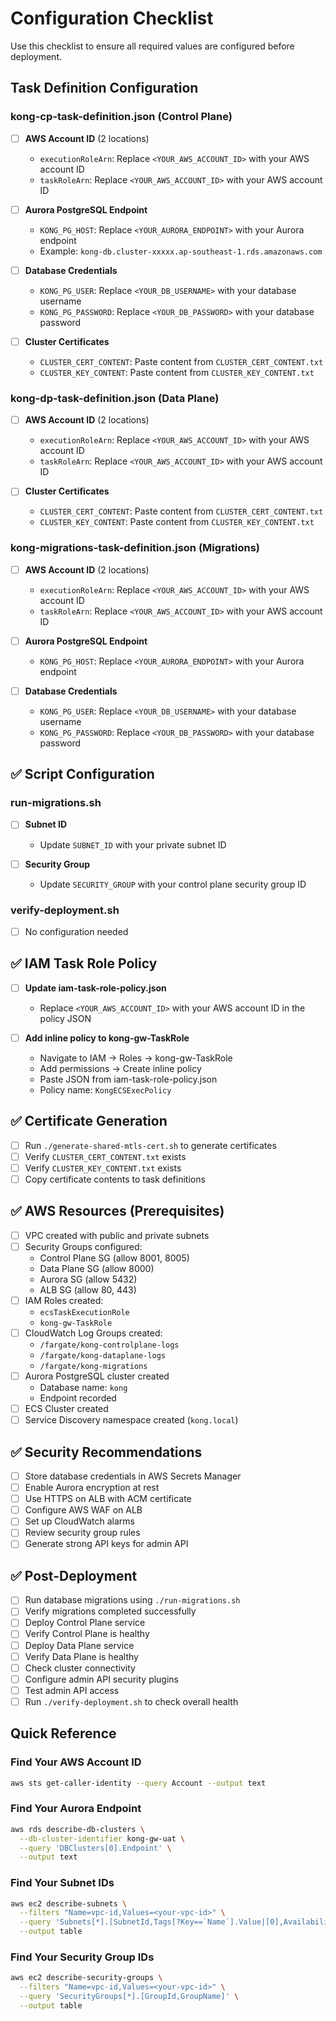 # Configuration Checklist

Use this checklist to ensure all required values are configured before deployment.

## Task Definition Configuration

### kong-cp-task-definition.json (Control Plane)

- [ ] **AWS Account ID** (2 locations)
  - `executionRoleArn`: Replace `<YOUR_AWS_ACCOUNT_ID>` with your AWS account ID
  - `taskRoleArn`: Replace `<YOUR_AWS_ACCOUNT_ID>` with your AWS account ID

- [ ] **Aurora PostgreSQL Endpoint**
  - `KONG_PG_HOST`: Replace `<YOUR_AURORA_ENDPOINT>` with your Aurora endpoint
  - Example: `kong-db.cluster-xxxxx.ap-southeast-1.rds.amazonaws.com`

- [ ] **Database Credentials**
  - `KONG_PG_USER`: Replace `<YOUR_DB_USERNAME>` with your database username
  - `KONG_PG_PASSWORD`: Replace `<YOUR_DB_PASSWORD>` with your database password

- [ ] **Cluster Certificates**
  - `CLUSTER_CERT_CONTENT`: Paste content from `CLUSTER_CERT_CONTENT.txt`
  - `CLUSTER_KEY_CONTENT`: Paste content from `CLUSTER_KEY_CONTENT.txt`

### kong-dp-task-definition.json (Data Plane)

- [ ] **AWS Account ID** (2 locations)
  - `executionRoleArn`: Replace `<YOUR_AWS_ACCOUNT_ID>` with your AWS account ID
  - `taskRoleArn`: Replace `<YOUR_AWS_ACCOUNT_ID>` with your AWS account ID

- [ ] **Cluster Certificates**
  - `CLUSTER_CERT_CONTENT`: Paste content from `CLUSTER_CERT_CONTENT.txt`
  - `CLUSTER_KEY_CONTENT`: Paste content from `CLUSTER_KEY_CONTENT.txt`

### kong-migrations-task-definition.json (Migrations)

- [ ] **AWS Account ID** (2 locations)
  - `executionRoleArn`: Replace `<YOUR_AWS_ACCOUNT_ID>` with your AWS account ID
  - `taskRoleArn`: Replace `<YOUR_AWS_ACCOUNT_ID>` with your AWS account ID

- [ ] **Aurora PostgreSQL Endpoint**
  - `KONG_PG_HOST`: Replace `<YOUR_AURORA_ENDPOINT>` with your Aurora endpoint

- [ ] **Database Credentials**
  - `KONG_PG_USER`: Replace `<YOUR_DB_USERNAME>` with your database username
  - `KONG_PG_PASSWORD`: Replace `<YOUR_DB_PASSWORD>` with your database password

## ✅ Script Configuration

### run-migrations.sh

- [ ] **Subnet ID**
  - Update `SUBNET_ID` with your private subnet ID

- [ ] **Security Group**
  - Update `SECURITY_GROUP` with your control plane security group ID

### verify-deployment.sh

- [ ] No configuration needed

## ✅ IAM Task Role Policy

- [ ] **Update iam-task-role-policy.json**
  - Replace `<YOUR_AWS_ACCOUNT_ID>` with your AWS account ID in the policy JSON

- [ ] **Add inline policy to kong-gw-TaskRole**
  - Navigate to IAM → Roles → kong-gw-TaskRole
  - Add permissions → Create inline policy
  - Paste JSON from iam-task-role-policy.json
  - Policy name: `KongECSExecPolicy`

## ✅ Certificate Generation

- [ ] Run `./generate-shared-mtls-cert.sh` to generate certificates
- [ ] Verify `CLUSTER_CERT_CONTENT.txt` exists
- [ ] Verify `CLUSTER_KEY_CONTENT.txt` exists
- [ ] Copy certificate contents to task definitions

## ✅ AWS Resources (Prerequisites)

- [ ] VPC created with public and private subnets
- [ ] Security Groups configured:
  - Control Plane SG (allow 8001, 8005)
  - Data Plane SG (allow 8000)
  - Aurora SG (allow 5432)
  - ALB SG (allow 80, 443)
- [ ] IAM Roles created:
  - `ecsTaskExecutionRole`
  - `kong-gw-TaskRole`
- [ ] CloudWatch Log Groups created:
  - `/fargate/kong-controlplane-logs`
  - `/fargate/kong-dataplane-logs`
  - `/fargate/kong-migrations`
- [ ] Aurora PostgreSQL cluster created
  - Database name: `kong`
  - Endpoint recorded
- [ ] ECS Cluster created
- [ ] Service Discovery namespace created (`kong.local`)

## ✅ Security Recommendations

- [ ] Store database credentials in AWS Secrets Manager
- [ ] Enable Aurora encryption at rest
- [ ] Use HTTPS on ALB with ACM certificate
- [ ] Configure AWS WAF on ALB
- [ ] Set up CloudWatch alarms
- [ ] Review security group rules
- [ ] Generate strong API keys for admin API

## ✅ Post-Deployment

- [ ] Run database migrations using `./run-migrations.sh`
- [ ] Verify migrations completed successfully
- [ ] Deploy Control Plane service
- [ ] Verify Control Plane is healthy
- [ ] Deploy Data Plane service
- [ ] Verify Data Plane is healthy
- [ ] Check cluster connectivity
- [ ] Configure admin API security plugins
- [ ] Test admin API access
- [ ] Run `./verify-deployment.sh` to check overall health

## Quick Reference

### Find Your AWS Account ID
```bash
aws sts get-caller-identity --query Account --output text
```

### Find Your Aurora Endpoint
```bash
aws rds describe-db-clusters \
  --db-cluster-identifier kong-gw-uat \
  --query 'DBClusters[0].Endpoint' \
  --output text
```

### Find Your Subnet IDs
```bash
aws ec2 describe-subnets \
  --filters "Name=vpc-id,Values=<your-vpc-id>" \
  --query 'Subnets[*].[SubnetId,Tags[?Key==`Name`].Value|[0],AvailabilityZone]' \
  --output table
```

### Find Your Security Group IDs
```bash
aws ec2 describe-security-groups \
  --filters "Name=vpc-id,Values=<your-vpc-id>" \
  --query 'SecurityGroups[*].[GroupId,GroupName]' \
  --output table
```
